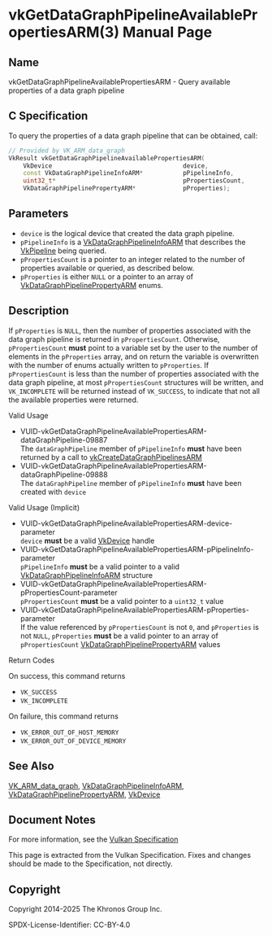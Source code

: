 # vkGetDataGraphPipelineAvailablePropertiesARM(3) Manual Page

## Name

vkGetDataGraphPipelineAvailablePropertiesARM - Query available properties of a data graph pipeline



## [](#_c_specification)C Specification

To query the properties of a data graph pipeline that can be obtained, call:

```c++
// Provided by VK_ARM_data_graph
VkResult vkGetDataGraphPipelineAvailablePropertiesARM(
    VkDevice                                    device,
    const VkDataGraphPipelineInfoARM*           pPipelineInfo,
    uint32_t*                                   pPropertiesCount,
    VkDataGraphPipelinePropertyARM*             pProperties);
```

## [](#_parameters)Parameters

- `device` is the logical device that created the data graph pipeline.
- `pPipelineInfo` is a [VkDataGraphPipelineInfoARM](https://registry.khronos.org/vulkan/specs/latest/man/html/VkDataGraphPipelineInfoARM.html) that describes the [VkPipeline](https://registry.khronos.org/vulkan/specs/latest/man/html/VkPipeline.html) being queried.
- `pPropertiesCount` is a pointer to an integer related to the number of properties available or queried, as described below.
- `pProperties` is either `NULL` or a pointer to an array of [VkDataGraphPipelinePropertyARM](https://registry.khronos.org/vulkan/specs/latest/man/html/VkDataGraphPipelinePropertyARM.html) enums.

## [](#_description)Description

If `pProperties` is `NULL`, then the number of properties associated with the data graph pipeline is returned in `pPropertiesCount`. Otherwise, `pPropertiesCount` **must** point to a variable set by the user to the number of elements in the `pProperties` array, and on return the variable is overwritten with the number of enums actually written to `pProperties`. If `pPropertiesCount` is less than the number of properties associated with the data graph pipeline, at most `pPropertiesCount` structures will be written, and `VK_INCOMPLETE` will be returned instead of `VK_SUCCESS`, to indicate that not all the available properties were returned.

Valid Usage

- [](#VUID-vkGetDataGraphPipelineAvailablePropertiesARM-dataGraphPipeline-09887)VUID-vkGetDataGraphPipelineAvailablePropertiesARM-dataGraphPipeline-09887  
  The `dataGraphPipeline` member of `pPipelineInfo` **must** have been returned by a call to [vkCreateDataGraphPipelinesARM](https://registry.khronos.org/vulkan/specs/latest/man/html/vkCreateDataGraphPipelinesARM.html)
- [](#VUID-vkGetDataGraphPipelineAvailablePropertiesARM-dataGraphPipeline-09888)VUID-vkGetDataGraphPipelineAvailablePropertiesARM-dataGraphPipeline-09888  
  The `dataGraphPipeline` member of `pPipelineInfo` **must** have been created with `device`

Valid Usage (Implicit)

- [](#VUID-vkGetDataGraphPipelineAvailablePropertiesARM-device-parameter)VUID-vkGetDataGraphPipelineAvailablePropertiesARM-device-parameter  
  `device` **must** be a valid [VkDevice](https://registry.khronos.org/vulkan/specs/latest/man/html/VkDevice.html) handle
- [](#VUID-vkGetDataGraphPipelineAvailablePropertiesARM-pPipelineInfo-parameter)VUID-vkGetDataGraphPipelineAvailablePropertiesARM-pPipelineInfo-parameter  
  `pPipelineInfo` **must** be a valid pointer to a valid [VkDataGraphPipelineInfoARM](https://registry.khronos.org/vulkan/specs/latest/man/html/VkDataGraphPipelineInfoARM.html) structure
- [](#VUID-vkGetDataGraphPipelineAvailablePropertiesARM-pPropertiesCount-parameter)VUID-vkGetDataGraphPipelineAvailablePropertiesARM-pPropertiesCount-parameter  
  `pPropertiesCount` **must** be a valid pointer to a `uint32_t` value
- [](#VUID-vkGetDataGraphPipelineAvailablePropertiesARM-pProperties-parameter)VUID-vkGetDataGraphPipelineAvailablePropertiesARM-pProperties-parameter  
  If the value referenced by `pPropertiesCount` is not `0`, and `pProperties` is not `NULL`, `pProperties` **must** be a valid pointer to an array of `pPropertiesCount` [VkDataGraphPipelinePropertyARM](https://registry.khronos.org/vulkan/specs/latest/man/html/VkDataGraphPipelinePropertyARM.html) values

Return Codes

On success, this command returns

- `VK_SUCCESS`
- `VK_INCOMPLETE`

On failure, this command returns

- `VK_ERROR_OUT_OF_HOST_MEMORY`
- `VK_ERROR_OUT_OF_DEVICE_MEMORY`

## [](#_see_also)See Also

[VK\_ARM\_data\_graph](https://registry.khronos.org/vulkan/specs/latest/man/html/VK_ARM_data_graph.html), [VkDataGraphPipelineInfoARM](https://registry.khronos.org/vulkan/specs/latest/man/html/VkDataGraphPipelineInfoARM.html), [VkDataGraphPipelinePropertyARM](https://registry.khronos.org/vulkan/specs/latest/man/html/VkDataGraphPipelinePropertyARM.html), [VkDevice](https://registry.khronos.org/vulkan/specs/latest/man/html/VkDevice.html)

## [](#_document_notes)Document Notes

For more information, see the [Vulkan Specification](https://registry.khronos.org/vulkan/specs/latest/html/vkspec.html#vkGetDataGraphPipelineAvailablePropertiesARM)

This page is extracted from the Vulkan Specification. Fixes and changes should be made to the Specification, not directly.

## [](#_copyright)Copyright

Copyright 2014-2025 The Khronos Group Inc.

SPDX-License-Identifier: CC-BY-4.0